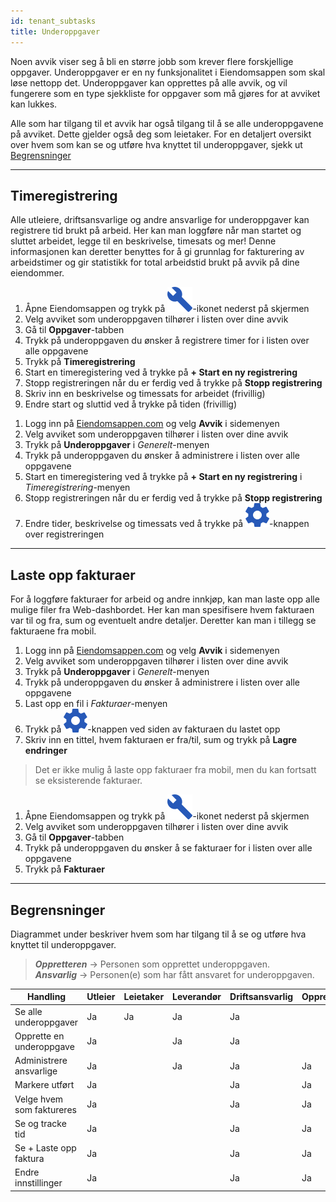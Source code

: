```yaml
---
id: tenant_subtasks
title: Underoppgaver
---
```


Noen avvik viser seg å bli en større jobb som krever flere forskjellige oppgaver. Underoppgaver er en ny funksjonalitet i Eiendomsappen som skal løse nettopp det. Underoppgaver kan opprettes på alle avvik, og vil fungerere som en type sjekkliste for oppgaver som må gjøres for at avviket kan lukkes. 

Alle som har tilgang til et avvik har også tilgang til å se alle underoppgavene på avviket. Dette gjelder også deg som leietaker. For en detaljert oversikt over hvem som kan se og utføre hva knyttet til underoppgaver, sjekk ut [Begrensninger](#begrensninger)



---



## Timeregistrering
Alle utleiere, driftsansvarlige og andre ansvarlige for underoppgaver kan registrere tid brukt på arbeid. Her kan man loggføre når man startet og sluttet arbeidet, legge til en beskrivelse, timesats og mer! Denne informasjonen kan deretter benyttes for å gi grunnlag for fakturering av arbeidstimer og gir statistikk for total arbeidstid brukt på avvik på dine eiendommer.


<!--DOCUSAURUS_CODE_TABS-->
<!--Mobil-->
1. Åpne Eiendomsappen og trykk på ![Avvik](assets/tab_deviations.png)-ikonet nederst på skjermen
1. Velg avviket som underoppgaven tilhører i listen over dine avvik
1. Gå til **Oppgaver**-tabben
1. Trykk på underoppgaven du ønsker å registrere timer for i listen over alle oppgavene
1. Trykk på **Timeregistrering**
1. Start en timeregistering ved å trykke på **+ Start en ny registrering**
1. Stopp registreringen når du er ferdig ved å trykke på **Stopp registrering**
1. Skriv inn en beskrivelse og timessats for arbeidet (frivillig)
1. Endre start og sluttid ved å trykke på tiden (frivillig)
<!--Web-->
1. Logg inn på [Eiendomsappen.com](https://eiendomsappen.com/dashboard) og velg **Avvik** i sidemenyen
1. Velg avviket som underoppgaven tilhører i listen over dine avvik
1. Trykk på **Underoppgaver** i _Generelt_-menyen
1. Trykk på underoppgaven du ønsker å administrere i listen over alle oppgavene
1. Start en timeregistering ved å trykke på **+ Start en ny registrering** i _Timeregistrering_-menyen
1. Stopp registreringen når du er ferdig ved å trykke på **Stopp registrering**
1. Endre tider, beskrivelse og timessats ved å trykke på ![Tannhjul](assets/gear.png)-knappen over registreringen
<!--END_DOCUSAURUS_CODE_TABS-->



---



## Laste opp fakturaer
For å loggføre fakturaer for arbeid og andre innkjøp, kan man laste opp alle mulige filer fra Web-dashbordet. Her kan man spesifisere hvem fakturaen var til og fra, sum og eventuelt andre detaljer. Deretter kan man i tillegg se fakturaene fra mobil.

<!--DOCUSAURUS_CODE_TABS-->
<!--Web-->
1. Logg inn på [Eiendomsappen.com](https://eiendomsappen.com/dashboard) og velg **Avvik** i sidemenyen
1. Velg avviket som underoppgaven tilhører i listen over dine avvik
1. Trykk på **Underoppgaver** i _Generelt_-menyen
1. Trykk på underoppgaven du ønsker å administrere i listen over alle oppgavene
1. Last opp en fil i _Fakturaer_-menyen
1. Trykk på ![Tannhjul](assets/gear.png)-knappen ved siden av fakturaen du lastet opp
1. Skriv inn en tittel, hvem fakturaen er fra/til, sum og trykk på **Lagre endringer**
<!--Mobil-->
>Det er ikke mulig å laste opp fakturaer fra mobil, men du kan fortsatt se eksisterende fakturaer.
1. Åpne Eiendomsappen og trykk på ![Avvik](assets/tab_deviations.png)-ikonet nederst på skjermen
1. Velg avviket som underoppgaven tilhører i listen over dine avvik
1. Gå til **Oppgaver**-tabben
1. Trykk på underoppgaven du ønsker å se fakturaer for i listen over alle oppgavene
1. Trykk på **Fakturaer**
<!--END_DOCUSAURUS_CODE_TABS-->



---


## Begrensninger
Diagrammet under beskriver hvem som har tilgang til å se og utføre hva knyttet til underoppgaver. 

>***Oppretteren*** -> Personen som opprettet underoppgaven.<br>***Ansvarlig*** -> Personen(e) som har fått ansvaret for underoppgaven.

|Handling                                   |Utleier|Leietaker|Leverandør|Driftsansvarlig|Oppretteren|Ansvarlig|
|-------------------------------------------|-------|---------|----------|---------------|-----------|---------|
|Se alle underoppgaver                      |Ja     |Ja       |Ja        |Ja             |           |         |
|Opprette en underoppgave                   |Ja     |         |Ja        |Ja             |           |         |
|Administrere ansvarlige                    |Ja     |         |Ja        |Ja             |Ja         |         |
|Markere utført                             |Ja     |         |          |Ja             |Ja         |Ja       |
|Velge hvem som faktureres                  |Ja     |         |          |Ja             |Ja         |Ja       |
|Se og tracke tid                           |Ja     |         |          |Ja             |Ja         |Ja       |
|Se + Laste opp faktura                     |Ja     |         |          |Ja             |Ja         |Ja       |
|Endre innstillinger                        |Ja     |         |          |Ja             |Ja         |Ja       |